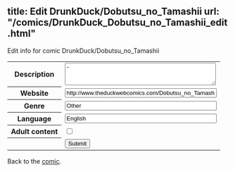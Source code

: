 title: Edit DrunkDuck/Dobutsu_no_Tamashii
url: "/comics/DrunkDuck_Dobutsu_no_Tamashii_edit.html"
---
Edit info for comic DrunkDuck/Dobutsu_no_Tamashii

<form name="comic" action="http://gaepostmail.appspot.com/comic/" method="post">
<table class="comicinfo">
<tr>
<th>Description</th><td><textarea name="description" cols="40" rows="3">-</textarea></td>
</tr>
<tr>
<th>Website</th><td><input type="text" name="url" value="http://www.theduckwebcomics.com/Dobutsu_no_Tamashii/" size="40"/></td>
</tr>
<tr>
<th>Genre</th><td><input type="text" name="genre" value="Other" size="40"/></td>
</tr>
<tr>
<th>Language</th><td><input type="text" name="language" value="English" size="40"/></td>
</tr>
<tr>
<th>Adult content</th><td><input type="checkbox" name="adult" value="adult" /></td>
</tr>
<tr>
<th></th><td>
<input type="hidden" name="comic" value="DrunkDuck_Dobutsu_no_Tamashii" />
<input type="submit" name="submit" value="Submit" />
</td>
</tr>
</table>
</form>

Back to the [comic](DrunkDuck_Dobutsu_no_Tamashii.html).
